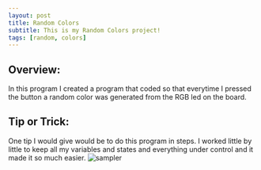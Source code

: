 ```yaml
---
layout: post
title: Random Colors
subtitle: This is my Random Colors project!
tags: [random, colors]
---
```


## Overview:
In this program I created a program that coded so that everytime I pressed the button a random color was generated from the RGB led on the board. 

## Tip or Trick:
One tip I would give would be to do this program in steps. I worked little by little to keep all my variables and states and everything under control and it made it so much easier. 
![sampler](https://luciasher.github.io/img/RANDOM.png)
